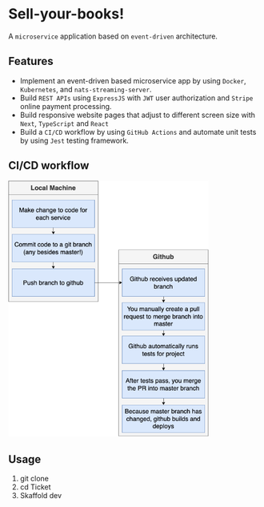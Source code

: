 # Sell-your-books! 
A `microservice` application based on `event-driven` architecture.

## Features
- Implement an event-driven based microservice app by using `Docker`, `Kubernetes`, and `nats-streaming-server`.
- Build `REST APIs` using `ExpressJS` with `JWT` user authorization and `Stripe` online payment processing.
- Build responsive website pages that adjust to different screen size with `Next`, `TypeScript` and `React`
- Build a `CI/CD` workflow by using `GitHub Actions` and automate unit tests by using `Jest` testing framework.

## CI/CD workflow
<img width="400px" src="https://github.com/Dwightu/Ticket/blob/master/resources/ci_cd.png"></img>

## Usage
1. git clone 
2. cd Ticket
3. Skaffold dev
